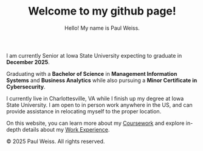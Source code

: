<!DOCTYPE html>
<html lang="en">
<head>
    

<header>
    <h1>Welcome to my github page!</h1>
    <p>Hello! My name is Paul Weiss.</p>
</header>

<main>
<div>
    <p> I am currently Senior at Iowa State University expecting to graduate in <strong> December 2025</strong>.</p>
    <p>Graduating with a <strong>Bachelor of Science</strong> in <strong>Management Information Systems</strong> and <strong>Business Analytics</strong> while also pursuing a <strong>Minor Certificate in Cybersecurity</strong>.</p>
    <p> I currently live in Charlottesville, VA while I finish up my degree at Iowa State University. I am open to in person work anywhere in the US, and can provide assistance in relocating myself to the proper location.
    </p>
</div>
    <p>On this website, you can learn more about my <a href="coursework.html">Coursework</a>  and explore in-depth details about my <a href="experience.html">Work Experience</a>.</p>
    

</main>

<footer>
    <p>&copy; 2025 Paul Weiss. All rights reserved.</p>
</footer>
</head>
</body>
</html>
